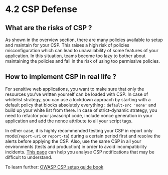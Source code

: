 # 4.2 CSP Defense

## What are the risks of CSP ?

As shown in the overview section, there are many policies available to setup and maintain for your CSP.
This raises a high risk of policies misconfiguration which can lead to unavailability of some features of your application.
In this situation, teams become too lazy to bother about maintaining the policies and fall in the risk of using too permissive policies.

## How to implement CSP in real life ?

For sensitive web applications, you want to make sure that only the resources you've written yourself can be loaded with CSP.
In case of whitelist strategy, you can use a lockdown approach by starting with a default policy that blocks absolutely everything :  `default-src 'none'` and build up your white list from there.
In case of strict-dynamic strategy, you need to refactor your javascript code, include nonce generation in your application and add the nonce attribute to all your script tags.

In either case, it is highly recommended testing your CSP in report only mode(`report-uri` or `report-to`) during a certain period first and resolve the alerts before applying the CSP. Also, use the same CSP in all your environments (tests and production) in order to avoid incompatibility incidents.
[This page](https://github.com/nico3333fr/CSP-useful/blob/master/csp-wtf/explained.md) can help you analyse CSP notifications that may be difficult to understand.

To learn further:
[OWASP CSP setup guide book](https://owasp.org/www-pdf-archive//2019-02-22_-_How_do_I_Content_Security_Policy_-_Print.pdf)
